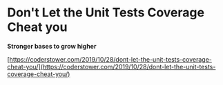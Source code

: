 # Don't Let the Unit Tests Coverage Cheat you

**Stronger bases to grow higher**

[https://coderstower.com/2019/10/28/dont-let-the-unit-tests-coverage-cheat-you/](https://coderstower.com/2019/10/28/dont-let-the-unit-tests-coverage-cheat-you/)

